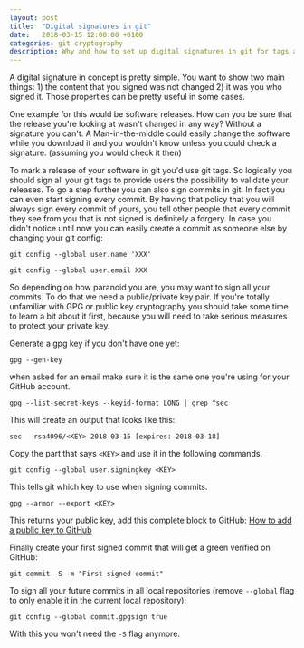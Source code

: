 ```yaml
---
layout: post
title:  "Digital signatures in git"
date:   2018-03-15 12:00:00 +0100
categories: git cryptography
description: Why and how to set up digital signatures in git for tags and commits.
---
```

A digital signature in concept is pretty simple. You want to show two main things: 1) the content that you signed was not changed 2) it was you who signed it.
Those properties can be pretty useful in some cases.

One example for this would be software releases. How can you be sure that the release you're looking at wasn't changed in any way? Without a signature you can't. A Man-in-the-middle could easily change the software while you download it and you wouldn't know unless you could check a signature. (assuming you would check it then)

To mark a release of your software in git you'd use git tags. So logically you should sign all your git tags to provide users the possibility to validate your releases.
To go a step further you can also sign commits in git. In fact you can even start signing every commit. By having that policy that you will always sign every commit of yours, you tell other people that every commit they see from you that is not signed is definitely a forgery. In case you didn't notice until now you can easily create a commit as someone else by changing your git config:

`git config --global user.name 'XXX'`

`git config --global user.email XXX`

So depending on how paranoid you are, you may want to sign all your commits. To do that we need a public/private key pair. If you're totally unfamiliar with GPG or public key cryptography you should take some time to learn a bit about it first, because you will need to take serious measures to protect your private key.

Generate a gpg key if you don't have one yet:

`gpg --gen-key`

when asked for an email make sure it is the same one you're using for your GitHub account.

`gpg --list-secret-keys --keyid-format LONG | grep ^sec`

This will create an output that looks like this:

`sec   rsa4096/<KEY> 2018-03-15 [expires: 2018-03-18]`

Copy the part that says `<KEY>` and use it in the following commands.

`git config --global user.signingkey <KEY>`

This tells git which key to use when signing commits.

`gpg --armor --export <KEY>`

This returns your public key, add this complete block to GitHub: [How to add a public key to GitHub][github-docs]

Finally create your first signed commit that will get a green verified on GitHub:

`git commit -S -m "First signed commit"`

To sign all your future commits in all local repositories (remove `--global` flag to only enable it in the current local repository):

`git config --global commit.gpgsign true`

With this you won't need the `-S` flag anymore.

[github-docs]: https://help.github.com/articles/adding-a-new-gpg-key-to-your-github-account/
